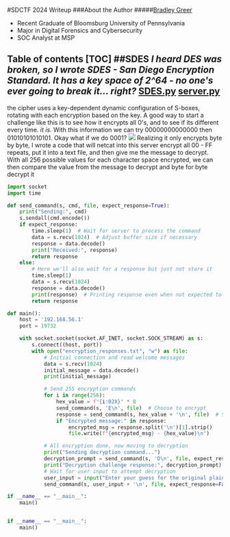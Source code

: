 #SDCTF 2024 Writeup
###About the Author
#####[Bradley Greer](https://www.linkedin.com/in/greerbk/ "LinkedIn")
- Recent Graduate of Bloomsburg University of Pennsylvania
- Major in Digital Forensics and Cybersecurity
- SOC Analyst at MSP


**Table of contents**
[TOC]
##SDES
*I heard DES was broken, so I wrote SDES - San Diego Encryption Standard. It has a key space of 2^64 - no one's ever going to break it... right?*
[SDES.py](https://www.linkedin.com/in/greerbk/ "SDES.py")
[server.py](https://www.linkedin.com/in/greerbk/ "server.py")
---------
the cipher uses a key-dependent dynamic configuration of S-boxes, rotating with each encryption based on the key.
A good way to start a challenge like this is to see how it encrypts all 0's, and to see if its different every time. *it is.*
With this information we can try 00000000000000 then 01010101010101.
Okay what if we do 0001?
![](https://pandao.github.io/editor.md/images/logos/editormd-logo-180x180.png)
Realizing it only encrypts byte by byte, I wrote a code that will netcat into this server encrypt all 00 - FF repeats, put it into a text file, and then give me the message to decrypt.
With all 256 possible values for each character space encrypted, we can then compare the value from the message to decrypt and byte for byte decrypt it
```python
import socket
import time

def send_command(s, cmd, file, expect_response=True):
    print("Sending:", cmd)
    s.sendall(cmd.encode())
    if expect_response:
        time.sleep(1)  # Wait for server to process the command
        data = s.recv(1024)  # Adjust buffer size if necessary
        response = data.decode()
        print("Received:", response)
        return response
    else:
        # Here we'll also wait for a response but just not store it
        time.sleep(1)
        data = s.recv(1024)
        response = data.decode()
        print(response)  # Printing response even when not expected to store
        return response

def main():
    host = '192.168.56.1'
    port = 19732

    with socket.socket(socket.AF_INET, socket.SOCK_STREAM) as s:
        s.connect((host, port))
        with open("encryption_responses.txt", "w") as file:
            # Initial connection and read welcome messages
            data = s.recv(1024)
            initial_message = data.decode()
            print(initial_message)

            # Send 255 encryption commands
            for i in range(256):
                hex_value = f"{i:02X}" * 8
                send_command(s, 'E\n', file)  # Choose to encrypt
                response = send_command(s, hex_value + '\n', file)  # Send the hex string to encrypt
                if "Encrypted message:" in response:
                    encrypted_msg = response.split('\n')[1].strip()
                    file.write(f"{encrypted_msg} - {hex_value}\n")

            # All encryption done, now moving to decryption
            print("Sending decryption command...")
            decryption_prompt = send_command(s, 'D\n', file, expect_response=True)
            print("Decryption challenge response:", decryption_prompt)
            # Wait for user input to attempt decryption
            user_input = input("Enter your guess for the original plaintext (in hex form): ")
            send_command(s, user_input + '\n', file, expect_response=False)  # Now it will print response

if __name__ == "__main__":
    main()


if __name__ == "__main__":
    main()
```
